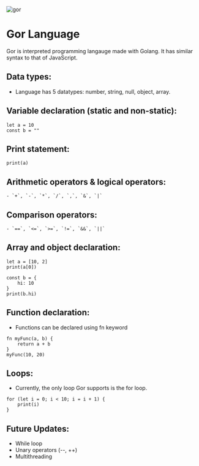 ![gor](https://github.com/IWhitebird/Gor/assets/115157819/37a84bbc-7c71-4be9-91cf-ca3179399481)
# Gor Language

Gor is interpreted programming langauge made with Golang. It has similar syntax to that of JavaScript.

## Data types:
- Language has 5 datatypes: number, string, null, object, array.

## Variable declaration (static and non-static):
```
let a = 10
const b = ""
```
## Print statement:
```
print(a)
```

## Arithmetic operators & logical operators:
```
- `+`, `-`, `*`, `/`, `,`, `&`, `|`
```

## Comparison operators:
```
- `==`, `<=`, `>=`, `!=`, `&&`, `||`
```

## Array and object declaration:
```
let a = [10, 2]
print(a[0])

const b = {
    hi: 10
}
print(b.hi)
```

## Function declaration:
- Functions can be declared using fn keyword 
```
fn myFunc(a, b) {
    return a + b
}
myFunc(10, 20)
```

## Loops:
- Currently, the only loop Gor supports is the for loop.
```
for (let i = 0; i < 10; i = i + 1) {
    print(i)
}
```

## Future Updates:
- While loop
- Unary operators (--, ++)
- Multithreading
